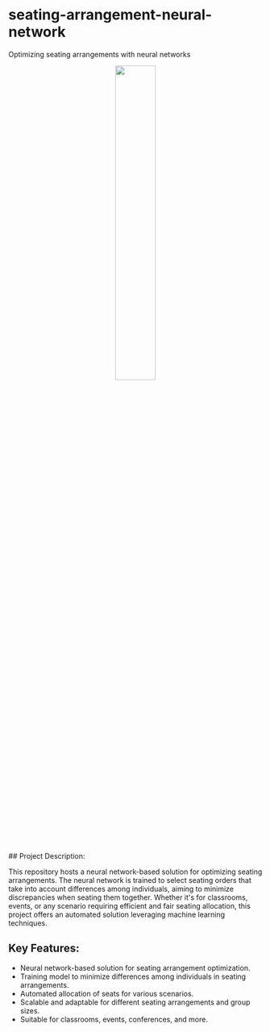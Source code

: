 # seating-arrangement-neural-network
Optimizing seating arrangements with neural networks

<div align="center">
    <img width="40%" src="https://github.com/faezeh-gholamrezaie/seating-arrangement-neural-network/blob/main/EfficientSeating.jpg">
</div>
## Project Description:

This repository hosts a neural network-based solution for optimizing seating arrangements. The neural network is trained to select seating orders that take into account differences among individuals, aiming to minimize discrepancies when seating them together. Whether it's for classrooms, events, or any scenario requiring efficient and fair seating allocation, this project offers an automated solution leveraging machine learning techniques.

## Key Features:

* Neural network-based solution for seating arrangement optimization.
* Training model to minimize differences among individuals in seating arrangements.
* Automated allocation of seats for various scenarios.
* Scalable and adaptable for different seating arrangements and group sizes.
* Suitable for classrooms, events, conferences, and more.
